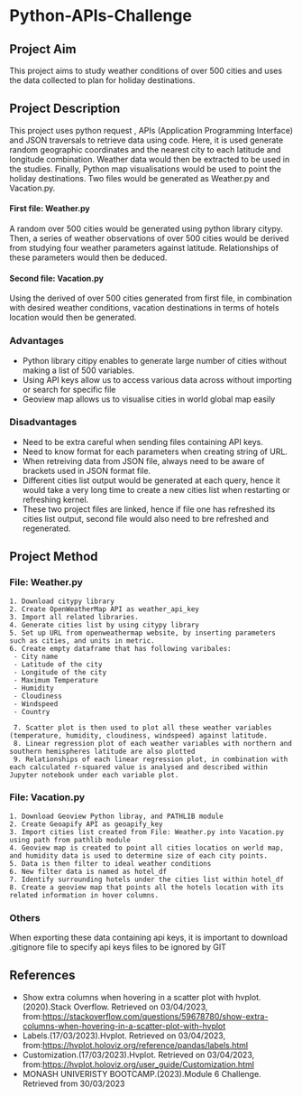 # Python-APIs-Challenge

## Project Aim
This project aims to study weather conditions of over 500 cities and uses the data collected to plan for holiday destinations. 

## Project Description
This project uses python request , APIs (Application Programming Interface) and JSON traversals to retrieve data using code. Here, it is used generate random geographic coordinates and the nearest city to each latitude and longitude combination. Weather data would then be extracted to be used in the studies. Finally, Python map visualisations would be used to point the holiday destinations. Two files would be generated as Weather.py and Vacation.py. 

#### First file: Weather.py
A random over 500 cities would be generated using python library citypy. Then, a series of weather observations of over 500 cities would be derived from studying four weather parameters against latitude. Relationships of these parameters would then be deduced.

#### Second file: Vacation.py
Using the derived of over 500 cities generated from first file, in combination with desired weather conditions, vacation destinations in terms of hotels location would then be generated.

### Advantages
 - Python library citipy enables to generate large number of cities without making a list of 500 variables. 
 - Using API keys allow us to access various data across without importing or search for specific file
 - Geoview map allows us to visualise cities in world global map easily
 
### Disadvantages
- Need to be extra careful when sending files containing API keys.
- Need to know format for each parameters when creating string of URL. 
- When retreiving data from JSON file, always need to be aware of brackets used in JSON format file. 
- Different cities list output would be generated at each query, hence it would take a very long time to create a new cities list when restarting or refreshing  kernel. 
- These two project files are linked, hence if file one has refreshed its cities list output, second file would also need to bre refreshed and regenerated. 

## Project Method
### File: Weather.py

    1. Download citypy library
    2. Create OpenWeatherMap API as weather_api_key
    3. Import all related libraries.
    4. Generate cities list by using citypy library
    5. Set up URL from openweathermap website, by inserting parameters such as cities, and units in metric.
    6. Create empty dataframe that has following varibales:
     - City name
     - Latitude of the city
     - Longitude of the city
     - Maximum Temperature
     - Humidity
     - Cloudiness
     - Windspeed
     - Country

     7. Scatter plot is then used to plot all these weather variables (temperature, humidity, cloudiness, windspeed) against latitude. 
     8. Linear regression plot of each weather variables with northern and southern hemispheres latitude are also plotted
     9. Relationships of each linear regression plot, in combination with each calculated r-squared value is analysed and described within Jupyter notebook under each variable plot.
 
 ### File: Vacation.py
    1. Download Geoview Python libray, and PATHLIB module
    2. Create Geoapify API as geoapify_key
    3. Import cities list created from File: Weather.py into Vacation.py using path from pathlib module
    4. Geoview map is created to point all cities locatios on world map, and humidity data is used to determine size of each city points.
    5. Data is then filter to ideal weather conditions
    6. New filter data is named as hotel_df
    7. Identify surrounding hotels under the cities list within hotel_df
    8. Create a geoview map that points all the hotels location with its related information in hover columns. 

 ### Others
 When exporting these data containing api keys, it is important to download .gitignore file to specify api keys files to be ignored by GIT

## References
   - Show extra columns when hovering in a scatter plot with hvplot.(2020).Stack Overflow. Retrieved on 03/04/2023, from:<https://stackoverflow.com/questions/59678780/show-extra-columns-when-hovering-in-a-scatter-plot-with-hvplot>
   - Labels.(17/03/2023).Hvplot. Retrieved on 03/04/2023, from:<https://hvplot.holoviz.org/reference/pandas/labels.html>
   - Customization.(17/03/2023).Hvplot. Retrieved on 03/04/2023, from:<https://hvplot.holoviz.org/user_guide/Customization.html>
   - MONASH UNIVERISTY BOOTCAMP.(2023).Module 6 Challenge. Retrieved from 30/03/2023
